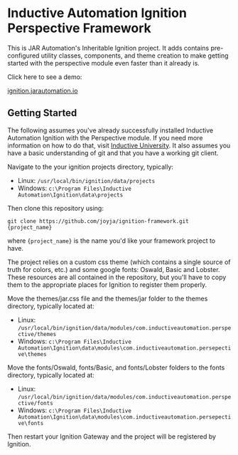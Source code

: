 # Inductive Automation Ignition Perspective Framework

This is JAR Automation's Inheritable Ignition project. It adds contains pre-configured utility classes, components, and theme creation to make getting started with the perspective module even faster than it already is.

Click here to see a demo:

[ignition.jarautomation.io](https://ignition.jarautomation.io "JAR Automation Ignition Demo")

## Getting Started

The following assumes you've already successfully installed Inductive Automation Ignition with the Perspective module. If you need more information on how to do that, visit [Inductive University](https://inductiveuniversity.com). It also assumes you have a basic understanding of git and that you have a working git client.

Navigate to the your ignition projects directory, typically:

- Linux: `/usr/local/bin/ignition/data/projects`
- Windows: `c:\Program Files\Inductive Automation\Ignition\data\projects`

Then clone this repository using:

`git clone https://github.com/joyja/ignition-framework.git {project_name}`

where `{project_name}` is the name you'd like your framework project to have.

The project relies on a custom css theme (which contains a single source of truth for colors, etc.) and some google fonts: Oswald, Basic and Lobster. These resources are all contained in the repository,
 but you'll have to copy them to the appropriate places for Ignition to register them properly.

Move the themes/jar.css file and the themes/jar folder to the themes directory, typically located at:

- Linux: `/usr/local/bin/ignition/data/modules/com.inductiveautomation.perspective/themes`
- Windows: `c:\Program Files\Inductive Automation\Ignition\data\modules\com.inductiveautomation.persepective\themes`

Move the fonts/Oswald, fonts/Basic, and fonts/Lobster folders to the fonts directory, typically located at:

- Linux: `/usr/local/bin/ignition/data/modules/com.inductiveautomation.perspective/fonts`
- Windows: `c:\Program Files\Inductive Automation\Ignition\data\modules\com.inductiveautomation.persepective\fonts`

Then restart your Ignition Gateway and the project will be registered by Ignition.

